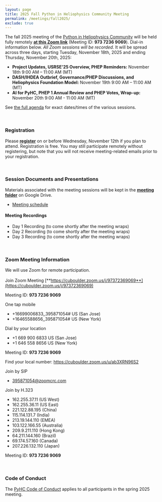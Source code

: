 ```yaml
---
layout: page
title: 2025 Fall Python in Heliophysics Community Meeting
permalink: /meetings/fall2025/
exclude: true
---
```


The fall 2025 meeting of the [Python in Heliophysics Community](https://pyhc.org) will be held fully remotely [**at this Zoom link**](https://cuboulder.zoom.us/j/97372369069) (Meeting ID: **973 7236 9069**). Dial-in information below. _All Zoom sessions will be recorded._ It will be spread across three days, starting Tuesday, November 18th, 2025 and ending Thursday, November 20th, 2025: 

 - **Project Updates, USRSE'25 Overview, PHEP Reminders:** November 18th 9:00 AM – 11:00 AM (MT)
 - **DASH/IHDEA Outbrief, Governance/PHEP Discussions, and Heliophysics Foundation Model:** November 19th 9:00 AM – 11:00 AM (MT)
 - **AI for PyHC, PHEP 1 Annual Review and PHEP Votes, Wrap-up:** November 20th 9:00 AM - 11:00 AM (MT)

See [the full agenda](https://docs.google.com/spreadsheets/d/1c8X0ew08LZRAuDEXpmnWZiTT1e8-qy2qD_IovQQj9nk/edit?usp=sharing) for exact dates/times of the various sessions.
<br><br><br>

### Registration

Please [**register**](https://forms.gle/rehB7s8SeKh5Q5Gy5) on or before Wednesday, November 12th if you plan to attend. Registration is free. You may still participate remotely without registering, but note that you will not receive meeting-related emails prior to your registration.
<br><br><br>

### Session Documents and Presentations

Materials associated with the meeting sessions will be kept in the [**meeting folder**](https://drive.google.com/drive/folders/1d9uVOvBULGK0pdWkk3RcF6iZHB-ZqlzP?usp=sharing) on Google Drive.

 - [Meeting schedule](https://docs.google.com/spreadsheets/d/1c8X0ew08LZRAuDEXpmnWZiTT1e8-qy2qD_IovQQj9nk/edit?usp=sharing)

#### Meeting Recordings

 - Day 1 Recording (to come shortly after the meeting wraps)
 - Day 2 Recording (to come shortly after the meeting wraps)
 - Day 3 Recording (to come shortly after the meeting wraps)
<br><br><br>

### Zoom Meeting Information
We will use Zoom for remote participation.
<br><br>
Join Zoom Meeting
[**https://cuboulder.zoom.us/j/97372369069**](https://cuboulder.zoom.us/j/97372369069)

Meeting ID: **973 7236 9069**

One tap mobile
 - +16699006833,,395871054# US (San Jose)
 - +16465588656,,395871054# US (New York)

Dial by your location
 - +1 669 900 6833 US (San Jose)
 - +1 646 558 8656 US (New York)

Meeting ID: **973 7236 9069**

Find your local number: https://cuboulder.zoom.us/u/ab3XRN96S2

Join by SIP
 - 395871054@zoomcrc.com

Join by H.323
 - 162.255.37.11 (US West)
 - 162.255.36.11 (US East)
 - 221.122.88.195 (China)
 - 115.114.131.7 (India)
 - 213.19.144.110 (EMEA)
 - 103.122.166.55 (Australia)
 - 209.9.211.110 (Hong Kong)
 - 64.211.144.160 (Brazil)
 - 69.174.57.160 (Canada)
 - 207.226.132.110 (Japan)

Meeting ID: **973 7236 9069**
<br><br><br>

### Code of Conduct
The [PyHC Code of Conduct](https://heliopython.org/docs/code_of_conduct/) applies to all participants in the spring 2025 meeting.

